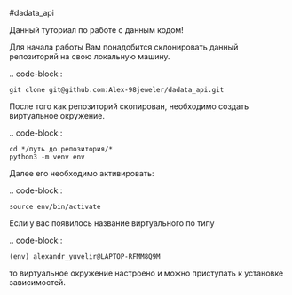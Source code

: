 #dadata_api

Данный туториал по работе с данным кодом!

Для начала работы Вам понадобится склонировать данный репозиторий на свою локальную машину.

.. code-block::

    git clone git@github.com:Alex-98jeweler/dadata_api.git

После того как репозиторий скопирован, необходимо создать виртуальное окружение. 

.. code-block::

    cd */путь до репозитория/*
    python3 -m venv env

Далее его необходимо активировать: 

.. code-block::

    source env/bin/activate

Если у вас появилось название виртуального по типу

.. code-block::

    (env) alexandr_yuvelir@LAPTOP-RFMM8Q9M

то виртуальное окружение настроено и можно приступать к установке зависимостей.






